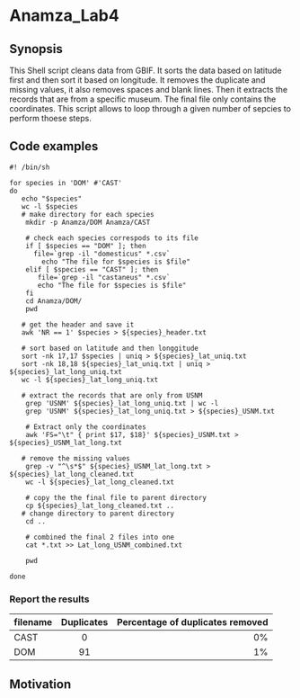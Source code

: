 Anamza_Lab4
=========== 

## Synopsis 
This Shell script cleans data from GBIF. It sorts the data based on latitude first and then sort it based on longitude. It removes the duplicate and missing values, it also removes spaces and blank lines. Then it extracts the records that are from a specific museum. The final file only contains the coordinates. This script allows to loop through a given number of sepcies to perform thoese steps. 

## Code examples 

```Shell
#! /bin/sh

for species in 'DOM' #'CAST'
do
   echo "$species"
   wc -l $species
   # make directory for each species 
    mkdir -p Anamza/DOM Anamza/CAST
    
    # check each species correspods to its file 
    if [ $species == "DOM" ]; then
      file=`grep -il "domesticus" *.csv`
        echo "The file for $species is $file"
    elif [ $species == "CAST" ]; then
       file=`grep -il "castaneus" *.csv`
       echo "The file for $species is $file"
    fi
    cd Anamza/DOM/
    pwd

   # get the header and save it  
   awk 'NR == 1' $species > ${species}_header.txt
   
   # sort based on latitude and then longgitude
   sort -nk 17,17 $species | uniq > ${species}_lat_uniq.txt
   sort -nk 18,18 ${species}_lat_uniq.txt | uniq > ${species}_lat_long_uniq.txt
   wc -l ${species}_lat_long_uniq.txt

   # extract the records that are only from USNM 
    grep 'USNM' ${species}_lat_long_uniq.txt | wc -l
    grep 'USNM' ${species}_lat_long_uniq.txt > ${species}_USNM.txt

    # Extract only the coordinates 
    awk 'FS="\t" { print $17, $18}' ${species}_USNM.txt > ${species}_USNM_lat_long.txt

   # remove the missing values
    grep -v "^\s*$" ${species}_USNM_lat_long.txt > ${species}_lat_long_cleaned.txt
    wc -l ${species}_lat_long_cleaned.txt

    # copy the the final file to parent directory 
    cp ${species}_lat_long_cleaned.txt ..
   # change directory to parent directory 
    cd ..

    # combined the final 2 files into one 
    cat *.txt >> Lat_long_USNM_combined.txt
    
    pwd
 
done

```

### Report the results

|filename|Duplicates|Percentage of duplicates removed| 
|:-------|:-------:|---------:|
|CAST|0|0%|
|DOM|91|1%|


## Motivation
